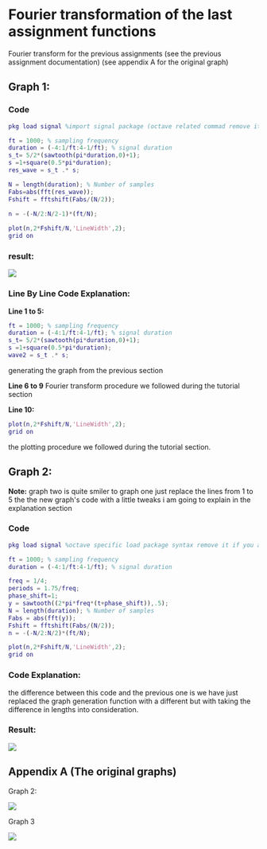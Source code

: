 # Fourier transformation of the last assignment functions

Fourier transform for the previous assignments (see the previous assignment documentation) (see appendix A for the original graph)

## Graph 1:

### Code 

```matlab
pkg load signal %import signal package (octave related commad remove it if you are using matlab)

ft = 1000; % sampling frequency
duration = (-4:1/ft:4-1/ft); % signal duration
s_t= 5/2*(sawtooth(pi*duration,0)+1);
s =1+square(0.5*pi*duration);
res_wave = s_t .* s;

N = length(duration); % Number of samples
Fabs=abs(fft(res_wave));
Fshift = fftshift(Fabs/(N/2));

n = -(-N/2:N/2-1)*(ft/N); 
 
plot(n,2*Fshift/N,'LineWidth',2);
grid on
```

### result:

![](/home/abdullah/Desktop/fofo.svg)

### Line By Line Code Explanation: 

**Line 1 to 5:**

```matlab
ft = 1000; % sampling frequency
duration = (-4:1/ft:4-1/ft); % signal duration
s_t= 5/2*(sawtooth(pi*duration,0)+1);
s =1+square(0.5*pi*duration);
wave2 = s_t .* s;
```

generating the graph from the previous section

**Line 6 to 9** Fourier transform procedure we followed during the tutorial section

**Line 10:** 

```matlab
plot(n,2*Fshift/N,'LineWidth',2);
grid on
```

the plotting procedure we followed during the tutorial section.

## Graph 2:

**Note:** graph two is quite smiler to graph one just replace the lines from 1 to 5 the the new graph's code with a little tweaks i am going to explain in the explanation section

### Code

```matlab
pkg load signal %octave specific load package syntax remove it if you are using matlab

ft = 1000; % sampling frequency
duration = (-4:1/ft:4-1/ft); % signal duration

freq = 1/4;
periods = 1.75/freq;
phase_shift=1;
y = sawtooth((2*pi*freq*(t+phase_shift)),.5);
N = length(duration); % Number of samples
Fabs = abs(fft(y));
Fshift = fftshift(Fabs/(N/2));
n = -(-N/2:N/2)*(ft/N); 

plot(n,2*Fshift/N,'LineWidth',2);
grid on	
```

### Code Explanation:

the difference between this code and the previous one is we have just replaced the graph generation function with a different but with taking the difference in lengths into consideration.

### Result:

![](/home/abdullah/Desktop/pic2.svg)

## Appendix A (The original graphs)

Graph 2:

![](/home/abdullah/Desktop/G2.svg)

Graph 3

![](/home/abdullah/Desktop/G3_01.png)